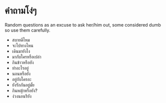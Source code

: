 # คำถามโง่ๆ

Random questions as an excuse to ask her/him out, some considered dumb so use them carefully.

-   สบายดีไหม
-   จะไปทางไหน
-   เดินมายังไง
-   มากับใครหรือเปล่า
-   กินข้าวหรือยัง
-   ทำอะไรอยู่
-   นอนหรือยัง
-   อยู่กับใครอะ
-   ยังรักกันอยู่มั้ย
-   กินหญ้าหรือยัง?
-   ง่วงนอนรึยัง
